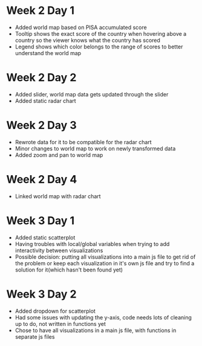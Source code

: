 # Week 2 Day 1
- Added world map based on PISA accumulated score
- Tooltip shows the exact score of the country when hovering above a country
so the viewer knows what the country has scored
- Legend shows which color belongs to the range of scores to better understand the world map

# Week 2 Day 2
- Added slider, world map data gets updated through the slider
- Added static radar chart

# Week 2 Day 3
- Rewrote data for it to be compatible for the radar chart
- Minor changes to world map to work on newly transformed data
- Added zoom and pan to world map

# Week 2 Day 4
- Linked world map with radar chart

# Week 3 Day 1
- Added static scatterplot
- Having troubles with local/global variables when trying to add interactivity between visualizations
- Possible decision: putting all visualizations into a main js file to get rid of
the problem or keep each visualization in it's own js file and try to find a solution for it(which hasn't been found yet)

# Week 3 Day 2
- Added dropdown for scatterplot
- Had some issues with updating the y-axis, code needs lots of cleaning up to do, not written in functions yet
- Chose to have all visualizations in a main js file, with functions in separate js files
